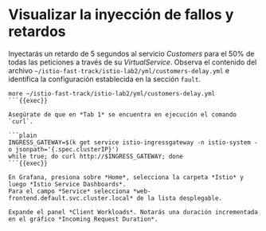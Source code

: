 # Visualizar la inyección de fallos y retardos

Inyectarás un retardo de 5 segundos al servicio *Customers* para el 50% de todas las peticiones a través de su *VirtualService*.
Observa el contenido del archivo `~/istio-fast-track/istio-lab2/yml/customers-delay.yml` e identifica la configuración establecida en la sección `fault`.

```plain
more ~/istio-fast-track/istio-lab2/yml/customers-delay.yml
```{{exec}}

Asegúrate de que en *Tab 1* se encuentra en ejecución el comando `curl`.

```plain
INGRESS_GATEWAY=$(k get service istio-ingressgateway -n istio-system -o jsonpath='{.spec.clusterIP}')
while true; do curl http://$INGRESS_GATEWAY; done
```{{exec}}

En Grafana, presiona sobre *Home*, selecciona la carpeta *Istio* y luego *Istio Service Dashboards*.
Para el campo *Service* selecciona *web-frontend.default.svc.cluster.local* de la lista desplegable.

Expande el panel *Client Workloads*. Notarás una duración incrementada en el gráfico *Incoming Request Duration*.



